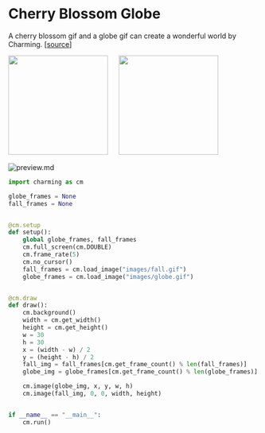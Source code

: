 # Cherry Blossom Globe

A cherry blossom gif and a globe gif can create a wonderful world by Charming. [[source](../../examples/globe.py)]

<img src="https://raw.githubusercontent.com/gh2hq/public-files/master/example_globe_globe.gif" height="200px"/> &emsp; <img src="https://raw.githubusercontent.com/gh2hq/public-files/master/example_globe_fall.gif" height="200px" />

![preview.md](https://raw.githubusercontent.com/gh2hq/public-files/master/example_globe.gif)

```py
import charming as cm

globe_frames = None
fall_frames = None


@cm.setup
def setup():
    global globe_frames, fall_frames
    cm.full_screen(cm.DOUBLE)
    cm.frame_rate(5)
    cm.no_cursor()
    fall_frames = cm.load_image("images/fall.gif")
    globe_frames = cm.load_image("images/globe.gif")


@cm.draw
def draw():
    cm.background()
    width = cm.get_width()
    height = cm.get_height()
    w = 30
    h = 30
    x = (width - w) / 2
    y = (height - h) / 2
    fall_img = fall_frames[cm.get_frame_count() % len(fall_frames)]
    globe_img = globe_frames[cm.get_frame_count() % len(globe_frames)]

    cm.image(globe_img, x, y, w, h)
    cm.image(fall_img, 0, 0, width, height)


if __name__ == "__main__":
    cm.run()

```
